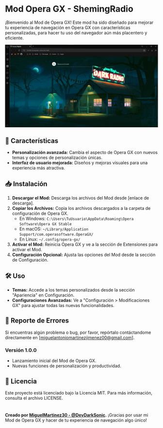 # Mod Opera GX - ShemingRadio

¡Bienvenido al Mod de Opera GX! Este mod ha sido diseñado para mejorar tu experiencia de navegación en Opera GX con características personalizadas, para hacer tu uso del navegador aún más placentero y eficiente.
<div align="center">
  <img src="images/Mod_Template.png" width="600px"/>
</div>

## 🚀 Características
- **Personalización avanzada:** Cambia el aspecto de Opera GX con nuevos temas y opciones de personalización únicas.
- **Interfaz de usuario mejorada:** Diseños y mejoras visuales para una experiencia más atractiva.

## 📥 Instalación
1. **Descargar el Mod:** Descarga los archivos del Mod desde [enlace de descarga].
2. **Copiar los Archivos:** Copia los archivos descargados a la carpeta de configuración de Opera GX.
   - En Windows: `C:\Users\TuUsuario\AppData\Roaming\Opera Software\Opera GX Stable`
   - En macOS: `~/Library/Application Support/com.operasoftware.OperaGX/`
   - En Linux: `~/.config/opera-gx/`
3. **Activar el Mod:** Reinicia Opera GX y ve a la sección de Extensiones para activar el Mod.
4. **Configuración Opcional:** Ajusta las opciones del Mod desde la sección de Configuración.

## 🛠️ Uso
- **Temas:** Accede a los temas personalizados desde la sección "Apariencia" en Configuración.
- **Configuraciones Avanzadas:** Ve a "Configuración > Modificaciones GX" para ajustar todas las nuevas funcionalidades.

## 🐞 Reporte de Errores
Si encuentras algún problema o bug, por favor, repórtalo contáctandome directamente en [miguelantoniomartinezjimenez00@gmail.com].

### Versión 1.0.0
- Lanzamiento inicial del Mod de Opera GX.
- Nuevas funciones de personalización y productividad.
  
## 📄 Licencia
Este proyecto está licenciado bajo la Licencia MIT. Para más información, consulta el archivo LICENSE.

#
**Creado por [MiguelMartinez30 - @DevDarkSonic](https://github.com/Miguel-Antonio-Martinez-Jimenez).** ¡Gracias por usar mi Mod de Opera GX y hacer de tu experiencia de navegación algo único!
